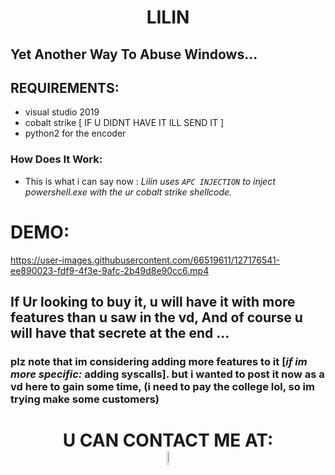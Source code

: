  <h1 align="center"> <strong> LILIN  </strong>  </h1> 
 
 
## Yet Another Way To Abuse Windows...

## REQUIREMENTS:
* visual studio 2019 
* cobalt strike [ IF U DIDNT HAVE IT ILL SEND IT ]
* python2 for the encoder

### How Does It Work:
* This is what i can say now : *Lilin uses `APC INJECTION` to inject powershell.exe with the ur cobalt strike shellcode.*

# DEMO:


https://user-images.githubusercontent.com/66519611/127176541-ee890023-fdf9-4f3e-9afc-2b49d8e90cc6.mp4


## If Ur looking to buy it, u will have it with more features than u saw in the vd, And of course u will have that secrete at the end ...
### plz note that im considering adding more features to it [*if im more specific:* adding syscalls]. but i wanted to post it now as a vd here to gain some time, (i need to pay the college lol, so im trying make some customers) 


<h1 align="center"> <strong><dt> U CAN CONTACT ME AT: </dt></strong>  
  <a href="mailto:Mr-ORCA666@protonmail.com"> <img src="https://media-exp3.licdn.com/dms/image/C4D0BAQHxtWAByw2LVA/company-logo_200_200/0/1625471491903?e=2159024400&v=beta&t=gYVAI5BK5bdzNz7QB3Hr3LwLv85YK-LpQzzxb15kS9M" width="7.5%"/> </a> </h1>

